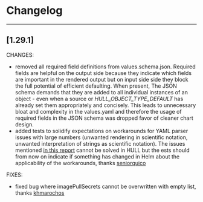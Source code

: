 # Changelog
------------------
[1.29.1]
------------------
CHANGES:
- removed all required field definitions from values.schema.json. Required fields are helpful on the output side because they indicate which fields are important in the rendered output but on input side side they block the full potential of efficient defaulting. When present, The JSON schema demands that they are added to all individual instances of an object - even when a source or _HULL_OBJECT_TYPE_DEFAULT_ has already set them appropriately and concisely. This leads to unnecessary bloat and complexity in the values.yaml and therefore the usage of required fields in the JSON schema was dropped favor of cleaner chart design.
- added tests to solidify expectations on workarounds for YAML parser issues with large numbers (unwanted rendering in scientific notation, unwanted interpretation of strings as scientific notation). The issues mentioned [in this report](https://github.com/vidispine/hull/issues/262) cannot be solved in HULL but the ests should from now on indicate if something has changed in Helm about the applicability of the workarounds, thanks [seniorquico](https://github.com/seniorquico)

FIXES:
- fixed bug where imagePullSecrets cannot be overwritten with empty list, thanks [khmarochos](https://github.com/khmarochos)
